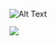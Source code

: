 ![Alt Text](https://c.tenor.com/Y-RLVlpltLUAAAAj/stitch-grimace.gif)


<!--[![Top Langs](https://github-readme-stats.vercel.app/api/top-langs/?username=anuraghazra&layout=compact)](https://github.com/anuraghazra/github-readme-stats) -->

![](https://komarev.com/ghpvc/?username=bimogempar&label=Views)
